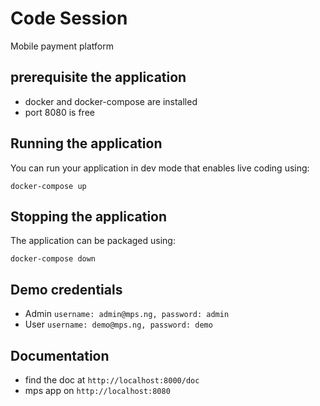 # Code Session

Mobile payment platform 

## prerequisite the application

- docker and docker-compose are installed
- port 8080 is free

## Running the application

You can run your application in dev mode that enables live coding using:
```shell script
docker-compose up
```

## Stopping the application

The application can be packaged using:
```shell script
docker-compose down
```

## Demo credentials

- Admin `username: admin@mps.ng, password: admin`
- User `username: demo@mps.ng, password: demo`

## Documentation

- find the doc at `http://localhost:8000/doc`
- mps app on `http://localhost:8080`